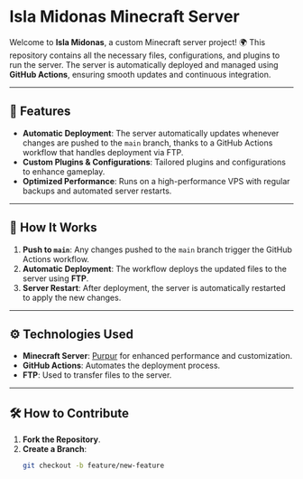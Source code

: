 # Isla Midonas Minecraft Server

Welcome to **Isla Midonas**, a custom Minecraft server project! 🌍 This repository contains all the necessary files, configurations, and plugins to run the server. The server is automatically deployed and managed using **GitHub Actions**, ensuring smooth updates and continuous integration.

---

## 🚀 Features

- **Automatic Deployment**: The server automatically updates whenever changes are pushed to the `main` branch, thanks to a GitHub Actions workflow that handles deployment via FTP.
- **Custom Plugins & Configurations**: Tailored plugins and configurations to enhance gameplay.
- **Optimized Performance**: Runs on a high-performance VPS with regular backups and automated server restarts.

---

## 🔧 How It Works

1. **Push to `main`**: Any changes pushed to the `main` branch trigger the GitHub Actions workflow.
2. **Automatic Deployment**: The workflow deploys the updated files to the server using **FTP**.
3. **Server Restart**: After deployment, the server is automatically restarted to apply the new changes.

---

## ⚙️ Technologies Used

- **Minecraft Server**: [Purpur](https://purpurmc.org) for enhanced performance and customization.
- **GitHub Actions**: Automates the deployment process.
- **FTP**: Used to transfer files to the server.

---

## 🛠️ How to Contribute

1. **Fork the Repository**.
2. **Create a Branch**:
   ```bash
   git checkout -b feature/new-feature
   ```
